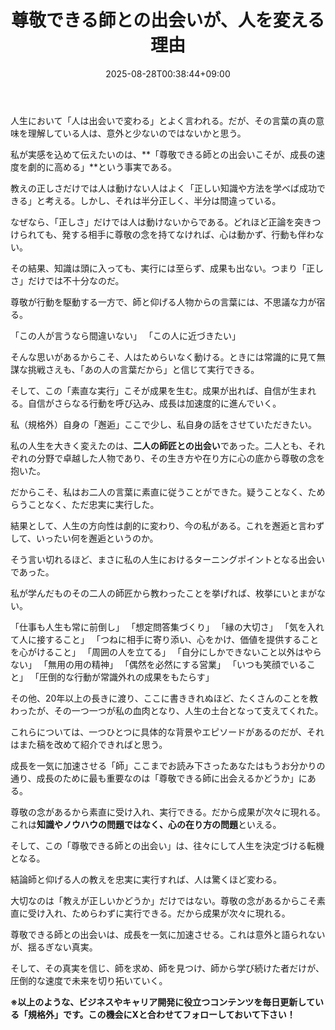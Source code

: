 ﻿---
title: "尊敬できる師との出会いが、人を変える理由"
date: 2025-08-28T00:38:44+09:00
draft: false
---

人生において「人は出会いで変わる」とよく言われる。だが、その言葉の真の意味を理解している人は、意外と少ないのではないかと思う。

私が実感を込めて伝えたいのは、**「尊敬できる師との出会いこそが、成長の速度を劇的に高める」**という事実である。


教えの正しさだけでは人は動けない人はよく「正しい知識や方法を学べば成功できる」と考える。しかし、それは半分正しく、半分は間違っている。

なぜなら、「正しさ」だけでは人は動けないからである。どれほど正論を突きつけられても、発する相手に尊敬の念を持てなければ、心は動かず、行動も伴わない。

その結果、知識は頭に入っても、実行には至らず、成果も出ない。つまり「正しさ」だけでは不十分なのだ。

尊敬が行動を駆動する一方で、師と仰げる人物からの言葉には、不思議な力が宿る。

「この人が言うなら間違いない」
「この人に近づきたい」

そんな思いがあるからこそ、人はためらいなく動ける。ときには常識的に見て無謀な挑戦さえも、「あの人の言葉だから」と信じて実行できる。

そして、この「素直な実行」こそが成果を生む。成果が出れば、自信が生まれる。自信がさらなる行動を呼び込み、成長は加速度的に進んでいく。

私（規格外）自身の「邂逅」ここで少し、私自身の話をさせていただきたい。

私の人生を大きく変えたのは、**二人の師匠との出会い**であった。二人とも、それぞれの分野で卓越した人物であり、その生き方や在り方に心の底から尊敬の念を抱いた。

だからこそ、私はお二人の言葉に素直に従うことができた。疑うことなく、ためらうことなく、ただ忠実に実行した。

結果として、人生の方向性は劇的に変わり、今の私がある。これを邂逅と言わずして、いったい何を邂逅というのか。

そう言い切れるほど、まさに私の人生におけるターニングポイントとなる出会いであった。

私が学んだものその二人の師匠から教わったことを挙げれば、枚挙にいとまがない。

「仕事も人生も常に前倒し」
「想定問答集づくり」
「縁の大切さ」
「気を入れて人に接すること」
「つねに相手に寄り添い、心をかけ、価値を提供することを心がけること」
「周囲の人を立てる」
「自分にしかできないこと以外はやらない」
「無用の用の精神」
「偶然を必然にする営業」
「いつも笑顔でいること」
「圧倒的な行動が常識外れの成果をもたらす」

その他、20年以上の長きに渡り、ここに書ききれぬほど、たくさんのことを教わったが、その一つ一つが私の血肉となり、人生の土台となって支えてくれた。

これらについては、一つひとつに具体的な背景やエピソードがあるのだが、それはまた稿を改めて紹介できればと思う。

成長を一気に加速させる「師」ここまでお読み下さったあなたはもうお分かりの通り、成長のために最も重要なのは「尊敬できる師に出会えるかどうか」にある。

尊敬の念があるから素直に受け入れ、実行できる。だから成果が次々に現れる。これは**知識やノウハウの問題ではなく、心の在り方の問題**といえる。

そして、この「尊敬できる師との出会い」は、往々にして人生を決定づける転機となる。

結論師と仰げる人の教えを忠実に実行すれば、人は驚くほど変わる。

大切なのは「教えが正しいかどうか」だけではない。尊敬の念があるからこそ素直に受け入れ、ためらわずに実行できる。だから成果が次々に現れる。

尊敬できる師との出会いは、成長を一気に加速させる。これは意外と語られないが、揺るぎない真実。

そして、その真実を信じ、師を求め、師を見つけ、師から学び続けた者だけが、圧倒的な速度で未来を切り拓いていく。



**※以上のような、ビジネスやキャリア開発に役立つコンテンツを毎日更新している「規格外」です。この機会にXと合わせてフォローしておいて下さい！**